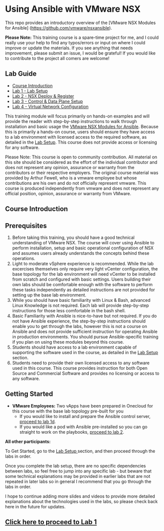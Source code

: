# Using Ansible with VMware NSX
This repo provides an introductory overview of the [VMware NSX Modules for Ansible] (https://github.com/vmware/nsxansible).

__Please Note:__ This training course is a spare-time project for me, and I could really use your help to find any typos/errors or input on where I could improve or update the materials. If you see anything that needs improvement, please submit an issue, I would be grateful! If you would like to contribute to the project all comers are welcome!

## Lab Guide
- [Course Introduction](https://github.com/afewell/AnsibleNSX101#course-introduction)
- [Lab 1 - Lab Setup](Lab1-LabPrep/)
- [Lab 2 - NSX Deploy & Register](Lab2-NSXDeploy/)
- [Lab 3 - Control & Data Plane Setup](https://github.com/afewell/AnsibleNSX101/tree/master/Lab3-Control%20and%20Data%20Plane%20Setup)
- [Lab 4 - Virtual Network Configuration](Lab4-Virtual%20Network%20Configuration/)

This training module will focus primarily on hands-on examples and will provide the reader with step-by-step instructions to walk through installation and basic usage the [VMware NSX Modules for Ansible](https://github.com/vmware/nsxansible). Because this is primarily a hands-on course, users should ensure they have access to a lab environment with licensed access to the required software, as detailed in the [Lab Setup](https://github.com/afewell/AnsibleNSX101/tree/master/Lab1-LabPrep). This course does not provide access or licensing for any software.

Please Note: This course is open to community contribution. All material on this site should be considered as the effort of the individual contributor and does not represent any opinion, assurance or warranty from the contributors or their respective employers. The original course material was provided by Arthur Fewell, who is a vmware employee but whose contributions are his own and do not officially represent vmware. This course is produced independently from vmware and does not represent any official position, opinion, assurance or warranty from VMware. 

## Course Introduction
## Prerequisites
1. Before taking this training, you should have a good technical understanding of VMware NSX. The course will cover using Ansible to perform installation, setup and basic operational configuration of NSX and assumes users already understands the concepts behind these operations. 
2. Light to moderate vSphere experience is recommended. While the lab excercises themselves only require very light vCenter configuration, the base topology for the lab environment will need vCenter to be installed from scratch and configured with basic settings. Users building their own labs should be comfortable enough with the software to perform these tasks independently as detailed instructions are not provided for setting up the base lab environment.
3. While you should have basic familiarity with Linux & Bash, advanced Linux Knowledge is not required. Each lab will provide step-by-step instructions for those less comfortable in the bash shell.
4. Basic Familiarity with Ansible is nice-to-have but not required. If you do not have Ansible experience, the step-by-step instructions should enable you to get through the labs, however this is not a course on Ansible and does not provide sufficient instruction for operating Ansible in production environments. You should pursue Ansible-specific training if you plan on using these modules beyond this course.
5. Students should have access to a lab environment capable of supporting the software used in the course, as detailed in the [Lab Setup](https://github.com/afewell/AnsibleNSX101/tree/master/Lab1-LabPrep) section.
6. Students need to provide their own licensed access to any software used in this course. This course provides instruction for both Open Source and Commercial Software and provides no licensing or access to any software.

## Getting Started
- **VMware Employees:** Two vApps have been prepared in Onecloud for this course with the base lab topology pre-built for you
  - If you would like to install and prepare the Ansible control server, [proceed to lab 1d](https://github.com/afewell/AnsibleNSX101/tree/master/Lab1-LabPrep/Lab1d-AnsibleInstall#vmware-employees-using-onecloud).
  - If you would like a pod with Ansible pre-installed so you can go straight to work on the playbooks, [proceed to lab 2](https://github.com/afewell/AnsibleNSX101/tree/master/Lab2-NSXDeploy#prerequisites). 

__All other participants:__ 

To Get Started, go to the [Lab Setup ](https://github.com/afewell/AnsibleNSX101/tree/master/Lab1-LabPrep) section, and then proceed through the labs in order.

Once you complete the lab setup, there are no specific dependencies between labs, so feel free to jump into any specific lab - but beware that some technical explanations may be provided in earlier labs that are not repeated in later labs so in general I recommend that you go through the labs in order.

I hope to continue adding more slides and videos to provide more detailed explanations about the technologies used in the labs, so please check back here in the future for updates.

## [Click here to proceed to Lab 1](https://github.com/afewell/AnsibleNSX101/tree/master/Lab1-LabPrep)